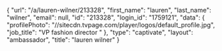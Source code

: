 {
    "url": "\/a\/lauren-wilner\/213328",
    "first_name": "lauren",
    "last_name": "wilner",
    "email": null,
    "id": "213328",
    "login_id": "1759121",
    "data": {
        "profilePhoto": "\/\/sitecdn.tvpage.com\/player\/logos\/default_profile.jpg",
        "job_title": "VP fashion director "
    },
    "type": "captivate",
    "layout": "ambassador",
    "title": "lauren wilner"
}